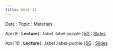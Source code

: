 ```yaml
---
title: Week 14
---
```


Date
: Topic
  : Materials

Apri 8
: **Lecture**{: .label .label-purple }[5G](#)
  : [Slides](https://docs.google.com/presentation/d/1tsf-xBRBZF37cyjTOcWabgpPATkYJJFgctlYA2UOVSQ/edit?usp=sharing)

Apri 10
: **Lecture**{: .label .label-purple }[5G](#)
  : [Slides](https://docs.google.com/presentation/d/1tsf-xBRBZF37cyjTOcWabgpPATkYJJFgctlYA2UOVSQ/edit?usp=sharing)
